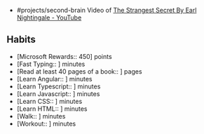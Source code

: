 - #projects/second-brain Video of [The Strangest Secret By Earl Nightingale - YouTube](https://www.youtube.com/watch?v=l-1gXZu1i8TM)


## Habits
 - [Microsoft Rewards:: 450] points
 - [Fast Typing:: ] minutes
 - [Read at least 40 pages of a book:: ] pages
 - [Learn Angular:: ] minutes
 - [Learn Typescript:: ] minutes
 - [Learn Javascript:: ] minutes
 - [Learn CSS:: ] minutes
 - [Learn HTML:: ] minutes
 - [Walk:: ] minutes
 - [Workout:: ] minutes